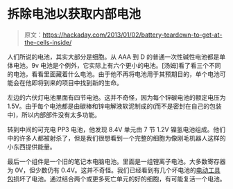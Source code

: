# 拆除电池以获取内部电池

> 原文：<https://hackaday.com/2013/01/02/battery-teardown-to-get-at-the-cells-inside/>

人们所说的电池，其实大部分是细胞。从 AAA 到 D 的普通一次性碱性电池都是单体电池。9v 电池是个例外，它实际上有六个更小的电池。[汤姆]看了看三个不同的电池，看看里面藏着什么电池。由于他不再将电池用于其预期目的，单个电池可能会在他即将到来的项目中找到新的生命。

左边的六伏灯电池里面有四节电池。这并不奇怪，因为每个锌碳电池的额定电压为 1.5V。由于每个电池都是由碳棒和锌电解液软泥制成的(而不是密封在自己的包装中)，所以内部部件没有太多功能。

转到中间的可充电 PP3 电池，他发现 8.4V 单元由 7 节 1.2V 镍氢电池组成。他们中的许多人都被射杀了，但是我们很想看到一个完整的细胞为像刚毛机器人这样的小东西提供能量。

最后一个组件是一个旧的笔记本电脑电池。里面是一组锂离子电池。大多数寄存器为 0V，但少数仍有 0.4V。这并不奇怪。我们已经看到有几个坏电池的[电动工具包](http://hackaday.com/2010/01/12/makita-battery-pack-repair/)损坏了电池。通过结合两个或更多死亡单元的好的细胞，有可能复活一个电池。
